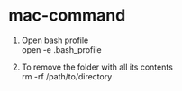 # mac-command

1. Open bash profile <br />
open -e .bash_profile

2. To remove the folder with all its contents<br/>
rm -rf /path/to/directory
